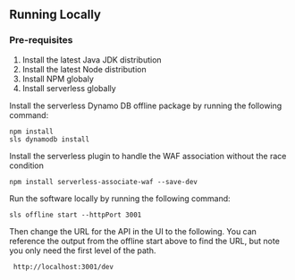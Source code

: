 ## Running Locally

### Pre-requisites
1. Install the latest Java JDK distribution
2. Install the latest Node distribution 
3. Install NPM globaly
4. Install serverless globally

Install the serverless Dynamo DB offline package by running the following command:

```
npm install
sls dynamodb install
```
Install the serverless plugin to handle the WAF association without the race condition
```
npm install serverless-associate-waf --save-dev
```

Run the software locally by running the following command:

```
sls offline start --httpPort 3001 
```

Then change the URL for the API in the UI to the following.  You can reference the output from the offline start above to find the URL, but note you only need the first level of the path.
```
 http://localhost:3001/dev
```